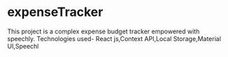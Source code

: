 # expenseTracker

This project is a complex expense budget tracker empowered with
speechly.
Technologies used- React js,Context API,Local Storage,Material
UI,Speechl
